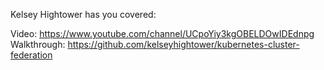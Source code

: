 Kelsey Hightower has you covered:

Video: https://www.youtube.com/channel/UCpoYiy3kgOBELDOwIDEdnpg
Walkthrough:  https://github.com/kelseyhightower/kubernetes-cluster-federation
